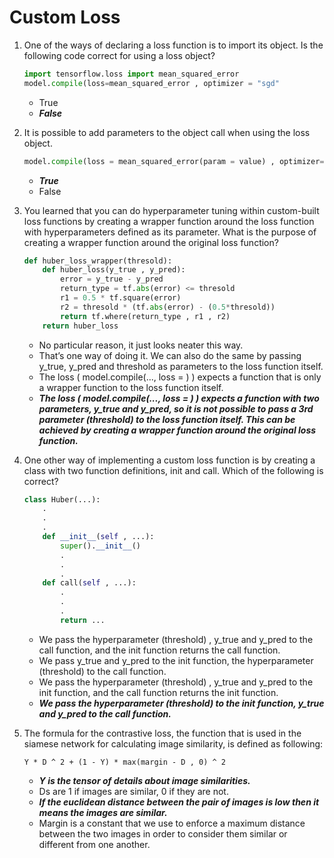 # Custom Loss

1. One of the ways of declaring a loss function is to import its object. Is the following code correct for using a loss object?

    ```python
    import tensorflow.loss import mean_squared_error
    model.compile(loss=mean_squared_error , optimizer = "sgd"
    ```
    * True
    * ***False***

2. It is possible to add parameters to the object call when using the loss object.
    ```python
    model.compile(loss = mean_squared_error(param = value) , optimizer="sgd")
    ```
    * ***True***
    * False

3. You learned that you can do hyperparameter tuning within custom-built loss functions by creating a wrapper function around the loss
   function with hyperparameters defined as its parameter. What is the purpose of creating a wrapper function around the original loss function?
    ```python
    def huber_loss_wrapper(thresold):
        def huber_loss(y_true , y_pred):
            error = y_true - y_pred
            return_type = tf.abs(error) <= thresold
            r1 = 0.5 * tf.square(error)
            r2 = thresold * (tf.abs(error) - (0.5*thresold))
            return tf.where(return_type , r1 , r2)
        return huber_loss
    ```
   
    * No particular reason, it just looks neater this way.
    * That’s one way of doing it. We can also do the same by passing y_true, y_pred and threshold as parameters to the loss function itself.
    * The loss ( model.compile(..., loss = ) ) expects a function that is only a wrapper function to the loss function itself.
    * ***The loss ( model.compile(..., loss = ) ) expects a function with two parameters, y_true and y_pred, so it is not possible to pass
      a 3rd parameter (threshold) to the loss function itself. This can be achieved by creating a wrapper function around the original loss function.***
  
4. One other way of implementing a custom loss function is by creating a class with two function definitions, init and call. Which of the following is correct?
    
    ```python
    class Huber(...):
        .
        .
        .
        def __init__(self , ...):
            super().__init__()
            .
            .
            .
        def call(self , ...):
            .
            .
            .
            return ...
    ```
    
    * We pass the hyperparameter (threshold) , y_true and y_pred to the call function, and the init function returns the call function.
    * We pass y_true and y_pred to the init function, the hyperparameter (threshold) to the call function.
    * We pass the hyperparameter (threshold) , y_true and y_pred to the init function, and the call function returns the init function.
    * ***We pass the hyperparameter (threshold) to the init function, y_true and y_pred to the call function.***
    
5. The formula for the contrastive loss, the function that is used in the siamese network for calculating image similarity, is defined as following:

    `Y * D ^ 2 + (1 - Y) * max(margin - D , 0) ^ 2`
    * ***Y is the tensor of details about image similarities.***
    * Ds are 1 if images are similar, 0 if they are not.
    * ***If the euclidean distance between the pair of images is low then it means the images are similar.***
    * Margin is a constant that we use to enforce a maximum distance between the two images in order to consider them similar or different from one another.

